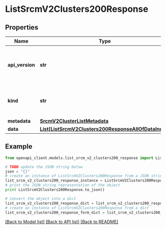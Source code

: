 # ListSrcmV2Clusters200Response


## Properties
Name | Type | Description | Notes
------------ | ------------- | ------------- | -------------
**api_version** | **str** | APIVersion defines the schema version of this representation of a resource. | [readonly] 
**kind** | **str** | Kind defines the object this REST resource represents. | [readonly] 
**metadata** | [**SrcmV2ClusterListMetadata**](SrcmV2ClusterListMetadata.md) |  | 
**data** | [**List[ListSrcmV2Clusters200ResponseAllOfDataInner]**](ListSrcmV2Clusters200ResponseAllOfDataInner.md) |  | 

## Example

```python
from openapi_client.models.list_srcm_v2_clusters200_response import ListSrcmV2Clusters200Response

# TODO update the JSON string below
json = "{}"
# create an instance of ListSrcmV2Clusters200Response from a JSON string
list_srcm_v2_clusters200_response_instance = ListSrcmV2Clusters200Response.from_json(json)
# print the JSON string representation of the object
print ListSrcmV2Clusters200Response.to_json()

# convert the object into a dict
list_srcm_v2_clusters200_response_dict = list_srcm_v2_clusters200_response_instance.to_dict()
# create an instance of ListSrcmV2Clusters200Response from a dict
list_srcm_v2_clusters200_response_form_dict = list_srcm_v2_clusters200_response.from_dict(list_srcm_v2_clusters200_response_dict)
```
[[Back to Model list]](../ccloud/README.md#documentation-for-models) [[Back to API list]](../ccloud/README.md#documentation-for-api-endpoints) [[Back to README]](../ccloud/README.md)


